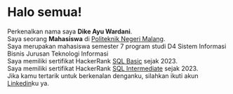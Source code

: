# Halo semua! 

Perkenalkan nama saya **Dike Ayu Wardani**.\
Saya seorang **Mahasiswa** di [Politeknik Negeri Malang](https://www.polinema.ac.id/).\
Saya merupakan mahasiswa semester 7 program studi D4 Sistem Informasi Bisnis Jurusan Teknologi Informasi\
Saya memiliki sertifikat HackerRank [SQL Basic](https://www.hackerrank.com/certificates/62918487afad) sejak 2023.\
Saya memiliki sertifikat HackerRank [SQL Intermediate](https://www.hackerrank.com/certificates/39f833296f61) sejak 2023.\
Jika kamu tertarik untuk berkenalan denganku, silahkan ikuti akun [Linkedin](https://www.linkedin.com/in/dike-ayu-wardani-4a6602233/)ku ya.
